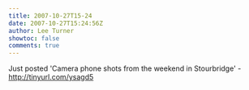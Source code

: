 ```yaml
---
title: 2007-10-27T15-24
date: 2007-10-27T15:24:56Z
author: Lee Turner
showtoc: false
comments: true
---
```


Just posted 'Camera phone shots from the weekend in Stourbridge' - http://tinyurl.com/ysagd5


